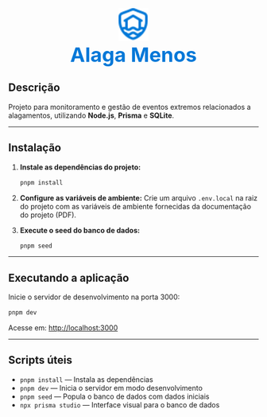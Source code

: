 <div align="center">
  <img src="public/logo.svg" alt="Logo" width="60" height="66"/>
  <h1 style="margin: 0; font-size: 2.5rem; color: #0078D8">Alaga Menos</h1>
</div>

## Descrição

Projeto para monitoramento e gestão de eventos extremos relacionados a alagamentos, utilizando **Node.js**, **Prisma** e **SQLite**.

---

## Instalação

1. **Instale as dependências do projeto:**

   ```bash
   pnpm install
   ```

2. **Configure as variáveis de ambiente:**
   Crie um arquivo `.env.local` na raiz do projeto com as variáveis de ambiente fornecidas da documentação do projeto (PDF).
   </br>

3. **Execute o seed do banco de dados:**
   ```bash
   pnpm seed
   ```

---

## Executando a aplicação

Inicie o servidor de desenvolvimento na porta 3000:

```bash
pnpm dev
```

Acesse em: [http://localhost:3000](http://localhost:3000)

---

## Scripts úteis

- `pnpm install` — Instala as dependências
- `pnpm dev` — Inicia o servidor em modo desenvolvimento
- `pnpm seed` — Popula o banco de dados com dados iniciais
- `npx prisma studio` — Interface visual para o banco de dados
